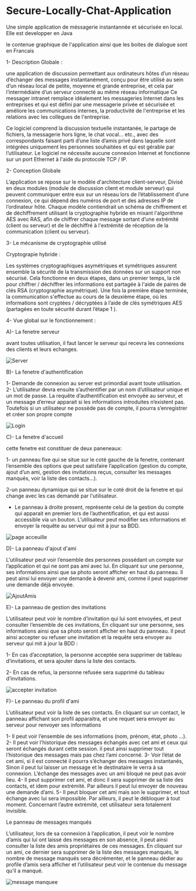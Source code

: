 # Secure-Locally-Chat-Application


Une simple application de méssagerie instantannée et sécurisée en local.  Elle est developper en Java


le contenue graphique de l'application ainsi que les boites de dialogue sont en Francais


1- Description Globale :

une application de discussion permettant aux ordinateurs hôtes d’un réseau d’échanger des messages 
instantanément, conçu pour être utilisé au sein d’un réseau local de petite, moyenne et grande entreprise, et cela par l’intermédiaire
d’un serveur connecté au même réseau informatique Ce messager intranet remplace idéalement les messageries Internet dans les entreprises
et qui est défini par une messagerie privée et sécurisée et améliore les communications internes, la productivité de l'entreprise et les 
relations avec les collègues de l'entreprise. 

   
Ce logiciel comprend la discussion textuelle instantanée, le partage de fichiers, la messagerie hors ligne, le chat vocal… etc., avec des
correspondants faisant parti d’une liste d’amis privé dans laquelle sont intégrées uniquement les personnes souhaitées et qui est gérable 
par l’utilisateur.  Le logiciel ne nécessite aucune connexion Internet et fonctionne sur un port Ethernet à l'aide du protocole TCP / IP.






2- Conception Globale

   L’application se repose sur le modèle d'architecture client-serveur, Divisé en deux modules (module de discussion client et module serveur) qui  peuvent communiquer entre eux sur un réseau lors de l’établissement d’une connexion, ce qui dépend des numéros de port et des adresses IP de l’ordinateur hôte. Chaque modèle contiendrait un schéma de chiffrement et de déchiffrement utilisant la cryptographie hybride en mixant l'algorithme AES  avec RAS, afin de chiffrer chaque message sortant d’une extrémité (client ou serveur) et de le déchiffré à l'extrémité de réception de la communication (client ou serveur).
   
   
   


3-  Le mécanisme de cryptographie utilisé
  
   Cryptograpie hybride :

 Les systèmes cryptographiques asymétriques et symétriques assurent ensemble la sécurité de la transmission des données sur un support non sécurisé. Cela fonctionne en deux étapes, dans un premier temps, la clé pour chiffrer / déchiffrer les informations est partagée à l'aide de paires de clés RSA (cryptographie asymétrique). Une fois la première étape terminée, la communication s'effectue au cours de la deuxième étape, où les informations sont cryptées / décryptées à l’aide de clés symétriques AES (partagées en toute sécurité durant l’étape 1 ).
 
 
 
 4- Vue global sur le fonctionnement :
 
A)- La fenetre serveur

avant toutes utilisation, il faut lancer le serveur qui recevra les connexions des clients et leurs echanges.

 ![Server](https://user-images.githubusercontent.com/58481599/70313517-117d6880-1816-11ea-8d17-997afa1f3929.PNG)
 


B)- La fenetre d'authentification

1-	Demande de connexion au server est primordial avant toute utilisation.	
2-	L’utilisateur devra ensuite s’authentifier par un nom d’utilisateur unique et un mot de passe. La requête d’authentification est envoyée au serveur, et un message d’erreur apparait si les informations introduites n’existent pas. Toutefois si un utilisateur ne possède pas de compte, il pourra s’enregistrer et créer son propre compte


 ![Login](https://user-images.githubusercontent.com/58481599/70267110-0e469600-179e-11ea-8e6f-36c34686e2df.PNG)
 
 
 
 C)- La fenetre d'accueil
 
 cette fenetre est constituer de deux paneneaux: 
 
 1- un panneau fixe qui se situe sur le coté gauche de la fenetre, contenant l’ensemble des options que peut satisfaire l’application (gestion du compte, ajout d’un ami, gestion des invitations reçus, consulter les messages manqués, voir la liste des contacts...).
 
 2-un panneau dynamique qui se situe sur le coté droit de la fenetre et qui change avec les cas demandé par l'utilisateur.
 
 -  Le panneau à droite present, représente celui de la gestion du compte qui apparait en premier lors de l’authentification, et qui est aussi accessible via un bouton. L’utilisateur peut modifier ses informations et envoyer la requête au serveur qui mit à jour sa BDD. 
 
 ![page acceuille](https://user-images.githubusercontent.com/58481599/70313515-10e4d200-1816-11ea-8609-abc1ee7815f9.PNG)
 
 
 
 D)- La panneau d'ajout d'ami
 
  L'utilisateur peut voir l’ensemble des personnes possédant un compte sur l’application et qui ne sont pas ami avec lui. En cliquant sur une personne, ses informations ainsi que sa photo seront afficher en haut du panneau. Il peut ainsi lui envoyer une demande à devenir ami, comme il peut supprimer une demande déjà envoyée.
  
![AjoutAmis](https://user-images.githubusercontent.com/58481599/70313507-0f1b0e80-1816-11ea-8e1c-8927860ab880.PNG)


E)- La panneau de gestion des invitations

L’utilisateur peut voir le nombre d’invitation qui lui sont envoyées, et peut consulter l’ensemble de ces invitations, En cliquant sur une personne, ses informations ainsi que sa photo seront afficher en haut du panneau.
Il peut ainsi accepter  ou refuser une invitation et  la requête sera envoyer au serveur qui mit à jour la BDD :

1-	En cas d’acceptation, la personne acceptée sera supprimer de tableau d’invitations, et sera ajouter dans la liste des contacts.

2-	En cas de refus, la personne refusée sera supprimé du tableau d’invitations.

![accepter invitation](https://user-images.githubusercontent.com/58481599/70313505-0f1b0e80-1816-11ea-89ef-9e4a4fc8111a.PNG)


F)- Le panneau du profil d'ami

L’utilisateur peut voir la liste de ses contacts. En cliquant sur un contact, le panneau affichant son profil apparaitra, et une requet sera envoyer au serveur pour renvoyer ses informations

1-	Il peut voir l’ensemble de ses informations (nom, prénom, état, photo …).
2-	Il peut voir l’historique des messages échangés avec cet ami et ceux qui seront échangés durant cette session. il peut ainsi supprimer tout l’historique des messages mais pas chez l’ami concerné.
3-	Voir l’état de cet ami, si il est connecté il pourra s’échanger des messages instantanés,
Sinon il peut lui laisser un message et le destinataire le verra à sa connexion.
L’échange des messages avec un ami bloqué ne peut pas avoir lieu.
4-	 Il peut supprimer cet ami, et donc il sera supprimer de sa liste des contacts, et idem pour extrémité. Par ailleurs il peut lui envoyer de nouveau une demande d’ami.
5-	Il peut bloquer cet ami mais son le supprimer, et tout échange avec lui sera impossible.
Par ailleurs, il peut le débloquer à tout moment.
Concernant l’autre extrémité, cet utilisateur sera totalement invisible.




Le panneau de messages manqués

L’utilisateur, lors de sa  connexion à l’application, il peut voir le nombre d’amis qui lui ont laissé des messages en son absence, il peut ainsi consulter la liste des  amis propriétaires de ces messages. 
En cliquant sur un ami, ce dernier sera supprimer de la liste des messages manqués,  le nombre de message manqués sera décrémenter, et le panneau dédier au profile d’amis sera afficher et l’utilisateur peut voir le contenue du message qu’il a manqué.

![message manquee](https://user-images.githubusercontent.com/58481599/70313512-104c3b80-1816-11ea-843a-30e4b7dd66d6.PNG)


